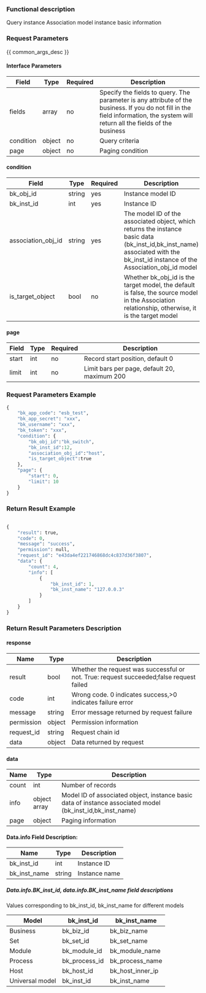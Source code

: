 

### Functional description

Query instance Association model instance basic information

### Request Parameters

{{ common_args_desc }}


#### Interface Parameters

| Field      | Type      | Required   | Description      |
|-----------|------------|--------|------------|
| fields         |   array   | no     | Specify the fields to query. The parameter is any attribute of the business. If you do not fill in the field information, the system will return all the fields of the business|
| condition      |   object    | no     | Query criteria|
| page           |   object    | no     | Paging condition|

#### condition

| Field      | Type      | Required   | Description      |
|-----------|------------|--------|------------|
| bk_obj_id |  string    | yes  | Instance model ID|
| bk_inst_id|   int    | yes | Instance ID|
|association_obj_id| string| yes | The model ID of the associated object, which returns the instance basic data (bk_inst_id,bk_inst_name) associated with the bk_inst_id instance of the Association_obj_id model|
|is_target_object|  bool |no| Whether bk_obj_id is the target model, the default is false, the source model in the Association relationship, otherwise, it is the target model|

#### page

| Field      | Type      | Required   | Description      |
|-----------|------------|--------|------------|
| start    |   int    | no      | Record start position, default 0|
| limit    |   int    | no     | Limit bars per page, default 20, maximum 200|


### Request Parameters Example

```python
{
    "bk_app_code": "esb_test",
    "bk_app_secret": "xxx",
    "bk_username": "xxx",
    "bk_token": "xxx",
    "condition": {
        "bk_obj_id":"bk_switch", 
		"bk_inst_id":12, 
		"association_obj_id":"host", 
		"is_target_object":true 
    },
    "page": {
        "start": 0,
        "limit": 10
    }
}
```

### Return Result Example

```python

{
    "result": true,
    "code": 0,
    "message": "success",
    "permission": null,
    "request_id": "e43da4ef221746868dc4c837d36f3807",
    "data": {
        "count": 4,
        "info": [
            {
                "bk_inst_id": 1,
                "bk_inst_name": "127.0.0.3"
            }
        ]
    }
}
```

### Return Result Parameters Description
#### response

| Name    | Type   | Description                                       |
| ------- | ------ | ------------------------------------------ |
| result  | bool   | Whether the request was successful or not. True: request succeeded;false request failed|
| code    |  int    | Wrong code. 0 indicates success,>0 indicates failure error    |
| message | string |Error message returned by request failure                     |
| permission    |  object |Permission information    |
| request_id    |  string |Request chain id    |
| data    |  object |Data returned by request                             |

#### data

| Name| Type| Description|
|---|---|---|
| count|  int| Number of records|
| info|  object array |Model ID of associated object, instance basic data of instance associated model (bk_inst_id,bk_inst_name)|
| page|  object| Paging information|

#### Data.info Field Description:
| Name| Type| Description|
|---|---|---|
| bk_inst_id | int |Instance ID|
| bk_inst_name | string  |Instance name|

##### Data.info.BK_inst_id, data.info.BK_inst_name field descriptions

Values corresponding to bk_inst_id, bk_inst_name for different models

| Model   |  bk_inst_id   |  bk_inst_name |
|---|---|---|
|Business|  bk_biz_id | bk_biz_name|
|Set|  bk_set_id | bk_set_name|
|Module|  bk_module_id | bk_module_name|
|Process|  bk_process_id | bk_process_name|
|Host|  bk_host_id | bk_host_inner_ip|
|Universal model|  bk_inst_id | bk_inst_name|

